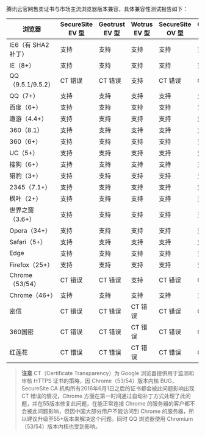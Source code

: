 腾讯云官网售卖证书与市场主流浏览器版本兼容，具体兼容性测试报告如下：

| 浏览器                                                       | SecureSite EV 型 | Geotrust EV 型 | Wotrus EV 型 | SecureSite OV 型 | Geotrust OV 型 | Wotrus OV 型 | TrustAsia G5 DV 型 | Geotrust DV 型 | Wotrus DV 型 |
| ------------------------------------------------------------ | ---------------- | -------------- | ------------ | ---------------- | -------------- | ------------ | ------------------ | -------------- | ------------ |
| IE6（有 SHA2 补丁）                                          | 支持             | 支持           | 支持         | 支持             | 支持           | 支持         | 支持               | 支持           | 支持         |
| IE（8+）                                                     | 支持             | 支持           | 支持         | 支持             | 支持           | 支持         | 支持               | 支持           | 支持         |
| QQ（9.5.1/9.5.2）                                            | CT 错误          | CT 错误        | 支持         | CT 错误          | CT 错误        | 支持         | CT 错误            | CT 错误        | 支持         |
| QQ（7+）                                                     | 支持             | 支持           | 支持         | 支持             | 支持           | 支持         | 支持               | 支持           | 支持         |
| 百度（6+）                                                   | 支持             | 支持           | 支持         | 支持             | 支持           | 支持         | 支持               | 支持           | 支持         |
| 遨游（4.4+）                                                 | 支持             | 支持           | 支持         | 支持             | 支持           | 支持         | 支持               | 支持           | 支持         |
| 360（8.1）                                                   | 支持             | 支持           | 支持         | 支持             | 支持           | 支持         | 支持               | 支持           | 支持         |
| 360（6+）                                                    | 支持             | 支持           | 支持         | 支持             | 支持           | 支持         | 支持               | 支持           | 支持         |
| UC（5+）                                                     | 支持             | 支持           | 支持         | 支持             | 支持           | 支持         | 支持               | 支持           | 支持         |
| 搜狗（6+）                                                   | 支持             | 支持           | 支持         | 支持             | 支持           | 支持         | 支持               | 支持           | 支持         |
| 猎豹（3+）                                                   | 支持             | 支持           | 支持         | 支持             | 支持           | 支持         | 支持               | 支持           | 支持         |
| 2345（7.1+）                                                 | 支持             | 支持           | 支持         | 支持             | 支持           | 支持         | 支持               | 支持           | 支持         |
| 枫叶（2+）                                                   | 支持             | 支持           | 支持         | 支持             | 支持           | 支持         | 支持               | 支持           | 支持         |
| 世界之窗（3.6+）                                             | 支持             | 支持           | 支持         | 支持             | 支持           | 支持         | 支持               | 支持           | 支持         |
| Opera（34+）                                                 | 支持             | 支持           | 支持         | 支持             | 支持           | 支持         | 支持               | 支持           | 支持         |
| Safari（5+）                                                 | 支持             | 支持           | 支持         | 支持             | 支持           | 支持         | 支持               | 支持           | 支持         |
| Edge                                                         | 支持             | 支持           | 支持         | 支持             | 支持           | 支持         | 支持               | 支持           | 支持         |
| Firefox（25+）                                               | 支持             | 支持           | 支持         | 支持             | 支持           | 支持         | 支持               | 支持           | 支持         |
| Chrome（53/54）                                              | CT 错误          | CT 错误        | 支持         | CT 错误          | CT 错误        | 支持         | CT 错误            | CT 错误        | 支持         |
| Chrome（46+）                                                | 支持             | 支持           | 支持         | 支持             | 支持           | 支持         | 支持               | 支持           | 支持         |
| 密信                                                         | CT 错误          | CT 错误        | CT 错误      | CT 错误          | CT 错误        | CT 错误      | CT 错误            | CT 错误        | CT 错误      |
| 360国密                                                      | CT 错误          | CT 错误        | CT 错误      | CT 错误          | CT 错误        | CT 错误      | CT 错误            | CT 错误        | CT 错误      |
| 红莲花                                                       | CT 错误          | CT 错误        | CT 错误      | CT 错误          | CT 错误        | CT 错误      | CT 错误            | CT 错误        | CT 错误      |




> **注意** 
>  CT（Certificate Transparency）为 Google 浏览器提供用于监测和审核 HTTPS 证书的策略，因 Chrome（53/54）版本内核 BUG，SecureSite CA 机构所有2016年6月1日之后的证书都会被此问题影响出现 CT 错误的情况，Chrome 方面在第一时间通过自动补丁方式处理了此问题，并在55版本修复此问题，在能正常连接 Chrome 的服务器的客户都不会被此问题影响，但因中国大部分用户不能访问到 Chrome 的服务器，所以建议升级至55+版本来解决这个问题。同时 QQ 浏览器使用 Chromium（53/54）版本内核也受到影响。 